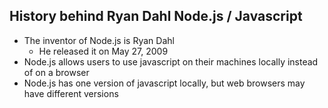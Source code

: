 ## History behind Ryan Dahl Node.js / Javascript
* The inventor of Node.js is Ryan Dahl
    * He released it on May 27, 2009
* Node.js allows users to use javascript on their machines locally instead of on a browser
* Node.js has one version of javascript locally, but web browsers may have different versions